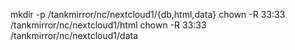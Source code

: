 mkdir -p /tankmirror/nc/nextcloud1/{db,html,data}
chown -R 33:33 /tankmirror/nc/nextcloud1/html
chown -R 33:33 /tankmirror/nc/nextcloud1/data
